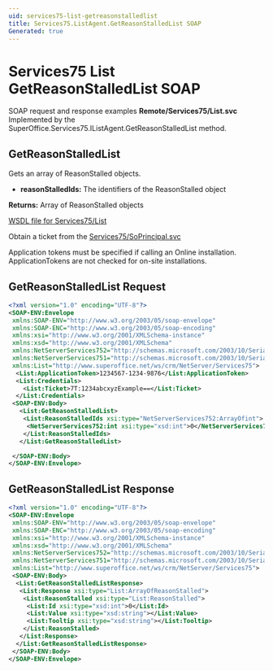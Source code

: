 ```yaml
---
uid: services75-list-getreasonstalledlist
title: Services75.ListAgent.GetReasonStalledList SOAP
Generated: true
---
```


# Services75 List GetReasonStalledList SOAP

SOAP request and response examples **Remote/Services75/List.svc**
Implemented by the <see cref="M:SuperOffice.Services75.IListAgent.GetReasonStalledList">SuperOffice.Services75.IListAgent.GetReasonStalledList</see> method.

## GetReasonStalledList

Gets an array of ReasonStalled objects.

* **reasonStalledIds:** The identifiers of the ReasonStalled object

**Returns:** Array of ReasonStalled objects


[WSDL file for Services75/List](../Services75-List.md)

Obtain a ticket from the [Services75/SoPrincipal.svc](../SoPrincipal/SoPrincipal.md)

Application tokens must be specified if calling an Online installation. ApplicationTokens are not checked for on-site installations.

## GetReasonStalledList Request

```xml
<?xml version="1.0" encoding="UTF-8"?>
<SOAP-ENV:Envelope
 xmlns:SOAP-ENV="http://www.w3.org/2003/05/soap-envelope"
 xmlns:SOAP-ENC="http://www.w3.org/2003/05/soap-encoding"
 xmlns:xsi="http://www.w3.org/2001/XMLSchema-instance"
 xmlns:xsd="http://www.w3.org/2001/XMLSchema"
 xmlns:NetServerServices752="http://schemas.microsoft.com/2003/10/Serialization/Arrays"
 xmlns:NetServerServices751="http://schemas.microsoft.com/2003/10/Serialization/"
 xmlns:List="http://www.superoffice.net/ws/crm/NetServer/Services75">
  <List:ApplicationToken>1234567-1234-9876</List:ApplicationToken>
  <List:Credentials>
    <List:Ticket>7T:1234abcxyzExample==</List:Ticket>
  </List:Credentials>
 <SOAP-ENV:Body>
   <List:GetReasonStalledList>
    <List:ReasonStalledIds xsi:type="NetServerServices752:ArrayOfint">
     <NetServerServices752:int xsi:type="xsd:int">0</NetServerServices752:int>
    </List:ReasonStalledIds>
   </List:GetReasonStalledList>

 </SOAP-ENV:Body>
</SOAP-ENV:Envelope>

```


## GetReasonStalledList Response

```xml
<?xml version="1.0" encoding="UTF-8"?>
<SOAP-ENV:Envelope
 xmlns:SOAP-ENV="http://www.w3.org/2003/05/soap-envelope"
 xmlns:SOAP-ENC="http://www.w3.org/2003/05/soap-encoding"
 xmlns:xsi="http://www.w3.org/2001/XMLSchema-instance"
 xmlns:xsd="http://www.w3.org/2001/XMLSchema"
 xmlns:NetServerServices752="http://schemas.microsoft.com/2003/10/Serialization/Arrays"
 xmlns:NetServerServices751="http://schemas.microsoft.com/2003/10/Serialization/"
 xmlns:List="http://www.superoffice.net/ws/crm/NetServer/Services75">
 <SOAP-ENV:Body>
  <List:GetReasonStalledListResponse>
   <List:Response xsi:type="List:ArrayOfReasonStalled">
    <List:ReasonStalled xsi:type="List:ReasonStalled">
     <List:Id xsi:type="xsd:int">0</List:Id>
     <List:Value xsi:type="xsd:string"></List:Value>
     <List:Tooltip xsi:type="xsd:string"></List:Tooltip>
    </List:ReasonStalled>
   </List:Response>
  </List:GetReasonStalledListResponse>
 </SOAP-ENV:Body>
</SOAP-ENV:Envelope>

```

